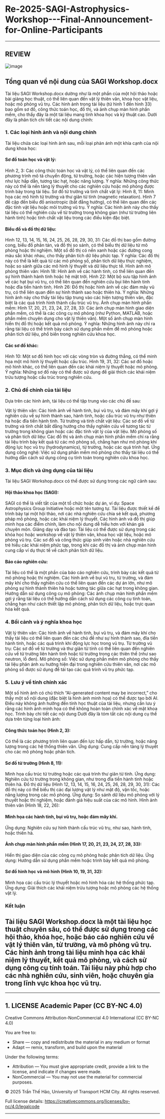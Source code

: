 # Re-2025-SAGI-Astrophysics-Workshop---Final-Announcement-for-Online-Participants
----------
## REVIEW 
![image](https://github.com/user-attachments/assets/7aae4dd8-816f-4793-a03d-35bb62862781)
## Tổng quan về nội dung của SAGI Workshop.docx
Tài liệu SAGI Workshop.docx dường như là một phần của một hội thảo hoặc bài giảng học thuật, có thể liên quan đến vật lý thiên văn, khoa học vật liệu, hoặc mô phỏng vũ trụ. Các hình ảnh trong tài liệu (từ hình 1 đến hình 33) bao gồm sơ đồ, công thức toán học, đồ thị, và ảnh chụp màn hình phần mềm, cho thấy đây là một tài liệu mang tính khoa học và kỹ thuật cao. Dưới đây là phân tích chi tiết các nội dung chính:

### 1. Các loại hình ảnh và nội dung chính
Tài liệu chứa các loại hình ảnh sau, mỗi loại phản ánh một khía cạnh của nội dung khoa học:

#### Sơ đồ toán học và vật lý:
Hình 2, 3: Các công thức toán học và vật lý, có thể liên quan đến các phương trình mô tả chuyển động, từ trường, hoặc các hiện tượng thiên văn như lực hấp dẫn, tương tác hạt, hoặc năng lượng.
Ý nghĩa: Những công thức này có thể là nền tảng lý thuyết cho các nghiên cứu hoặc mô phỏng được trình bày trong tài liệu.
Sơ đồ từ trường và tính chất vật lý:
Hình 8, 11: Minh họa các mô hình từ trường và thư giãn từ tính (magnetic relaxation). Hình 7 đề cập đến biểu đồ anisotropic (bất đẳng hướng), có thể liên quan đến các đặc tính vật liệu hoặc môi trường vũ trụ.
Ý nghĩa: Các hình ảnh này cho thấy tài liệu có thể nghiên cứu về từ trường trong không gian (như từ trường liên hành tinh) hoặc tính chất vật liệu trong các điều kiện đặc biệt.
#### Biểu đồ và đồ thị dữ liệu:
Hình 12, 13, 14, 15, 16, 24, 25, 26, 28, 29, 30, 31: Các đồ thị bao gồm đường cong, biểu đồ phân tán, và đồ thị so sánh, có thể biểu thị dữ liệu từ mô phỏng hoặc thí nghiệm. Một số đồ thị có nền xanh hoặc các đường cong màu sắc khác nhau, cho thấy phân tích dữ liệu phức tạp.
Ý nghĩa: Các đồ thị này có thể là kết quả từ các mô phỏng số, phân tích dữ liệu thực nghiệm, hoặc so sánh giữa các mô hình lý thuyết và dữ liệu thực tế.
Hình ảnh mô phỏng thiên văn:
Hình 18: Hình ảnh về các hành tinh, có thể liên quan đến sự hình thành hành tinh hoặc hệ mặt trời.
Hình 22: Một bộ sưu tập hình ảnh về các hạt bụi vũ trụ, có thể liên quan đến nghiên cứu bụi liên hành tinh hoặc đĩa tiền hành tinh.
Hình 26: Đồ thị hoặc hình ảnh về các đám mây vũ trụ, có thể liên quan đến sự hình thành sao hoặc thiên hà.
Ý nghĩa: Những hình ảnh này cho thấy tài liệu tập trung vào các hiện tượng thiên văn, đặc biệt là các quá trình hình thành cấu trúc vũ trụ.
Ảnh chụp màn hình phần mềm:
Hình 17, 20, 21, 23, 24, 27, 28, 33: Các ảnh chụp màn hình giao diện phần mềm, có thể là các công cụ mô phỏng (như Python, MATLAB, hoặc phần mềm chuyên dụng cho vật lý thiên văn). Một số ảnh chụp màn hình hiển thị đồ thị hoặc kết quả mô phỏng.
Ý nghĩa: Những hình ảnh này chỉ ra rằng tài liệu có thể trình bày cách sử dụng phần mềm để mô phỏng hoặc phân tích dữ liệu, phổ biến trong nghiên cứu khoa học.
#### Các sơ đồ khác:
Hình 10: Một sơ đồ hình học với các vòng tròn và đường thẳng, có thể minh họa một mô hình lý thuyết hoặc cấu trúc.
Hình 19, 31, 32: Các sơ đồ hoặc mô hình khác, có thể liên quan đến các khái niệm lý thuyết hoặc mô phỏng.
Ý nghĩa: Những sơ đồ này có thể được sử dụng để giải thích các khái niệm trừu tượng hoặc cấu trúc trong nghiên cứu.
### 2. Chủ đề chính của tài liệu
Dựa trên các hình ảnh, tài liệu có thể tập trung vào các chủ đề sau:

Vật lý thiên văn: Các hình ảnh về hành tinh, bụi vũ trụ, và đám mây khí gợi ý nghiên cứu về sự hình thành sao, hành tinh, hoặc cấu trúc vũ trụ như thiên hà hoặc đĩa tiền hành tinh.
Từ trường và tính chất vật liệu: Các sơ đồ về từ trường và tính chất bất đẳng hướng cho thấy nghiên cứu về tương tác từ trường trong không gian hoặc các đặc tính vật lý của vật liệu.
Mô phỏng số và phân tích dữ liệu: Các đồ thị và ảnh chụp màn hình phần mềm chỉ ra rằng tài liệu trình bày kết quả từ các mô phỏng số, chẳng hạn như mô phỏng khí động lực học vũ trụ (hydrodynamics), từ trường, hoặc các quá trình hạt.
Ứng dụng công nghệ: Việc sử dụng phần mềm mô phỏng cho thấy tài liệu có thể hướng dẫn cách sử dụng công cụ tính toán trong nghiên cứu khoa học.
### 3. Mục đích và ứng dụng của tài liệu
Tài liệu SAGI Workshop.docx có thể được sử dụng trong các ngữ cảnh sau:

#### Hội thảo khoa học (SAGI):
SAGI có thể là viết tắt của một tổ chức hoặc dự án, ví dụ: Space Astrophysics Group Initiative hoặc một tên tương tự.
Tài liệu được thiết kế để trình bày tại một hội thảo, nơi các nhà nghiên cứu chia sẻ kết quả, phương pháp mô phỏng, hoặc các khái niệm lý thuyết.
Các hình ảnh và đồ thị giúp minh họa các điểm chính, làm cho nội dung dễ hiểu hơn với khán giả chuyên môn.
Giảng dạy và đào tạo:
Tài liệu có thể được sử dụng trong các khóa học hoặc workshop về vật lý thiên văn, khoa học vật liệu, hoặc mô phỏng vũ trụ.
Các sơ đồ và công thức giúp sinh viên hoặc nhà nghiên cứu trẻ hiểu các khái niệm phức tạp, trong khi các đồ thị và ảnh chụp màn hình cung cấp ví dụ thực tế về cách phân tích dữ liệu.
#### Báo cáo nghiên cứu:
Tài liệu có thể là một phần của báo cáo nghiên cứu, trình bày các kết quả từ mô phỏng hoặc thí nghiệm.
Các hình ảnh về bụi vũ trụ, từ trường, và đám mây khí cho thấy nghiên cứu có thể liên quan đến các dự án lớn, như mô phỏng sự hình thành thiên hà hoặc tương tác giữa các hạt trong không gian.
Hướng dẫn sử dụng công cụ mô phỏng:
Các ảnh chụp màn hình phần mềm gợi ý rằng tài liệu có thể hướng dẫn cách sử dụng các công cụ tính toán, chẳng hạn như cách thiết lập mô phỏng, phân tích dữ liệu, hoặc trực quan hóa kết quả.
### 4. Bối cảnh và ý nghĩa khoa học
Vật lý thiên văn: Các hình ảnh về hành tinh, bụi vũ trụ, và đám mây khí cho thấy tài liệu có thể liên quan đến các chủ đề như sự hình thành sao, đĩa tiền hành tinh, hoặc các quá trình khí động lực học trong vũ trụ.
Từ trường vũ trụ: Các sơ đồ về từ trường và thư giãn từ tính có thể liên quan đến nghiên cứu về từ trường liên hành tinh hoặc từ trường trong các thiên thể (như sao neutron, lỗ đen).
Mô phỏng số: Việc sử dụng phần mềm mô phỏng cho thấy tài liệu phản ánh xu hướng hiện đại trong nghiên cứu thiên văn, nơi các mô phỏng số được sử dụng để tái tạo các quá trình vũ trụ phức tạp.
### 5. Lưu ý về tính chính xác
Một số hình ảnh có chú thích “AI-generated content may be incorrect,” cho thấy một số nội dung (đặc biệt là hình ảnh minh họa) có thể được tạo bởi AI. Điều này không ảnh hưởng đến tính học thuật của tài liệu, nhưng cần lưu ý rằng các hình ảnh minh họa có thể không hoàn toàn chính xác về mặt khoa học.
Trình bày chi tiết các nội dung
Dưới đây là tóm tắt các nội dung cụ thể dựa trên từng loại hình ảnh:

#### Công thức toán học (Hình 2, 3):
Có thể là các phương trình liên quan đến lực hấp dẫn, từ trường, hoặc năng lượng trong các hệ thống thiên văn.
Ứng dụng: Cung cấp nền tảng lý thuyết cho các mô phỏng hoặc phân tích.
#### Sơ đồ từ trường (Hình 8, 11):
Minh họa cấu trúc từ trường hoặc các quá trình thư giãn từ tính.
Ứng dụng: Nghiên cứu từ trường trong không gian, như trong đĩa tiền hành tinh hoặc thiên hà.
Đồ thị dữ liệu (Hình 12, 13, 14, 15, 16, 24, 25, 26, 28, 29, 30, 31):
Các đồ thị này có thể biểu thị các đại lượng vật lý như mật độ, vận tốc, hoặc năng lượng trong các mô phỏng.
Ứng dụng: So sánh dữ liệu mô phỏng với lý thuyết hoặc thí nghiệm, hoặc đánh giá hiệu suất của các mô hình.
Hình ảnh thiên văn (Hình 18, 22, 26):
#### Minh họa các hành tinh, bụi vũ trụ, hoặc đám mây khí.
Ứng dụng: Nghiên cứu sự hình thành cấu trúc vũ trụ, như sao, hành tinh, hoặc thiên hà.
#### Ảnh chụp màn hình phần mềm (Hình 17, 20, 21, 23, 24, 27, 28, 33):
Hiển thị giao diện của các công cụ mô phỏng hoặc phân tích dữ liệu.
Ứng dụng: Hướng dẫn sử dụng phần mềm hoặc trình bày kết quả mô phỏng.
#### Sơ đồ hình học và mô hình (Hình 10, 19, 31, 32):
Minh họa các cấu trúc lý thuyết hoặc mô hình hóa các hệ thống phức tạp.
Ứng dụng: Giải thích các khái niệm trừu tượng hoặc mô phỏng các hệ thống vật lý.
### Kết luận
## Tài liệu SAGI Workshop.docx là một tài liệu học thuật chuyên sâu, có thể được sử dụng trong các hội thảo, khóa học, hoặc báo cáo nghiên cứu về vật lý thiên văn, từ trường, và mô phỏng vũ trụ. Các hình ảnh trong tài liệu minh họa các khái niệm lý thuyết, kết quả mô phỏng, và cách sử dụng công cụ tính toán. Tài liệu này phù hợp cho các nhà nghiên cứu, sinh viên, hoặc chuyên gia trong lĩnh vực khoa học vũ trụ.

-----------
## 1. LICENSE Academic Paper (CC BY-NC 4.0)
Creative Commons Attribution-NonCommercial 4.0 International (CC BY-NC 4.0)

You are free to:

- Share — copy and redistribute the material in any medium or format
- Adapt — remix, transform, and build upon the material

Under the following terms:

- Attribution — You must give appropriate credit, provide a link to the license, and indicate if changes were made.
- NonCommercial — You may not use the material for commercial purposes.

© 2025 Trần Thế Hảo, University of Transport HCM City. All rights reserved.

Full license details: https://creativecommons.org/licenses/by-nc/4.0/legalcode

-------------
